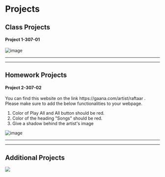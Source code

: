 # Projects

## Class Projects

#### Project 1-307-01

![image](https://user-images.githubusercontent.com/113756096/192532080-ad708dbf-3ef5-4e0f-beaf-ee891079ed7e.png)

<hr>
<hr>

## Homework Projects

#### Project 2-307-02

<p> You can find this website on the link https://gaana.com/artist/raftaar . 
Please make sure to add the below functionalities to your webpage. </p>
<ol>
  <li> Color of Play All and All button should be red. </li>
  <li> Color of the heading "Songs" should be red. </li>
  <li> Give a shadow behind the artist's image </li>
</ol>
 
![image](https://user-images.githubusercontent.com/113756096/192530418-a54a787e-922d-459a-9fa1-c09b727da30a.png)

<hr>
<hr>

## Additional Projects

<img src="https://github.com/geeksterin/web-assignment/blob/main/02-CSS/210%20Advance%20CSS%20Selectors/images/Chaayos.png">
